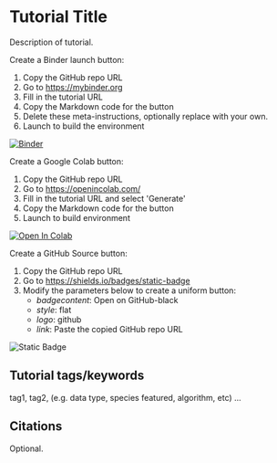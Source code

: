 # Tutorial Title

Description of tutorial.

Create a Binder launch button:

1. Copy the GitHub repo URL
2. Go to https://mybinder.org
3. Fill in the tutorial URL
4. Copy the Markdown code for the button
5. Delete these meta-instructions, optionally replace with your own. 
6. Launch to build the environment

[![Binder](https://mybinder.org/badge_logo.svg)](https://mybinder.org/v2/gh/danforthcenter/plantcv-tutorial-template/HEAD)

Create a Google Colab button:

1. Copy the GitHub repo URL
2. Go to https://openincolab.com/
3. Fill in the tutorial URL and select 'Generate'
4. Copy the Markdown code for the button
5. Launch to build environment

<a target="_blank" href="https://colab.research.google.com/github/danforthcenter/plantcv-tutorial-template">
  <img src="https://colab.research.google.com/assets/colab-badge.svg" alt="Open In Colab"/>
</a>

Create a GitHub Source button:

1. Copy the GitHub repo URL
2. Go to https://shields.io/badges/static-badge
3. Modify the parameters below to create a uniform button:
    - *badgecontent*: Open on GitHub-black
    - *style*: flat
    - *logo*: github
    - *link*: Paste the copied GitHub repo URL
   
![Static Badge](https://img.shields.io/badge/Open%20on%20GitHub-black?style=flat&logo=github&link=https%3A%2F%2Fgithub.com%2Fdanforthcenter%2Fplantcv-tutorial-template%2F)

## Tutorial tags/keywords

tag1, tag2, (e.g. data type, species featured, algorithm, etc) ...

## Citations

Optional.
